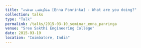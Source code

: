 ```yaml
---
title: "என்ன பண்றீங்க [Enna Panrinka] - What are you doing?"
collection: talks
type: "Talk"
permalink: /talks/2015-03-10_seminar_enna_panringa
venue: "Sree Sakthi Engineering College"
date: 2015-03-10
location: "Coimbatore, India"
---
```



